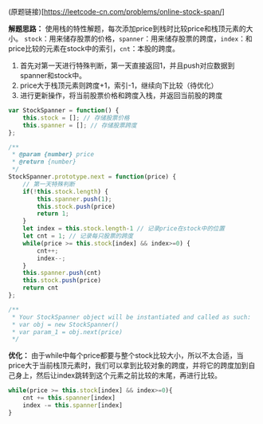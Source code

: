 (原题链接)[https://leetcode-cn.com/problems/online-stock-span/]

**解题思路：**
使用栈的特性解题，每次添加price到栈时比较price和栈顶元素的大小。
` stock `：用来储存股票的价格，` spanner `：用来储存股票的跨度，` index `：和price比较的元素在stock中的索引，` cnt `：本股的跨度。 
1. 首先对第一天进行特殊判断，第一天直接返回1，并且push对应数据到spanner和stock中。
2. price大于栈顶元素则跨度+1，索引-1，继续向下比较（待优化）
3. 进行更新操作，将当前股票价格和跨度入栈，并返回当前股的跨度
```js
var StockSpanner = function() {
    this.stock = []; // 存储股票价格
    this.spanner = []; // 存储股票跨度
};

/** 
 * @param {number} price
 * @return {number}
 */
StockSpanner.prototype.next = function(price) {
    // 第一天特殊判断
    if(!this.stock.length) {
        this.spanner.push(1);
        this.stock.push(price)
        return 1;
    }
    let index = this.stock.length-1 // 记录price在stock中的位置
    let cnt = 1; // 记录每只股票的跨度
    while(price >= this.stock[index] && index>=0) {
        cnt++;
        index--;
    }
    this.spanner.push(cnt)
    this.stock.push(price)
    return cnt
};

/**
 * Your StockSpanner object will be instantiated and called as such:
 * var obj = new StockSpanner()
 * var param_1 = obj.next(price)
 */
```

**优化：**
由于while中每个price都要与整个stock比较大小，所以不太合适，当price大于当前栈顶元素时，我们可以拿到比较对象的跨度，并将它的跨度加到自己身上，然后让index跳转到这个元素之前比较的末尾，再进行比较。
```js
while(price >= this.stock[index] && index>=0){
    cnt += this.spanner[index]
    index -= this.spanner[index]
}
```